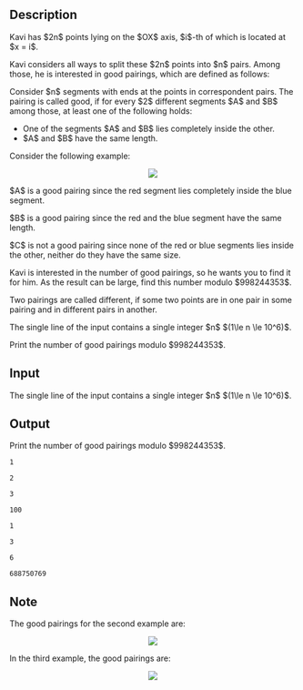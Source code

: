 ## Description

<div><p>Kavi has $2n$ points lying on the $OX$ axis, $i$-th of which is located at $x = i$.</p><p>Kavi considers all ways to split these $2n$ points into $n$ pairs. Among those, he is interested in <span class="tex-font-style-bf">good</span> pairings, which are defined as follows:</p><p>Consider $n$ segments with ends at the points in correspondent pairs. The pairing is called good, if for every $2$ different segments $A$ and $B$ among those, at least one of the following holds:</p><ul> <li> One of the segments $A$ and $B$ lies completely inside the other. </li><li> $A$ and $B$ have the same length. </li></ul><p>Consider the following example:</p><center> <img class="tex-graphics" src="file://2dsUVfdF.png" style="max-width: 100.0%;max-height: 100.0%;"> </center><p>$A$ is a good pairing since the red segment lies completely inside the blue segment.</p><p>$B$ is a good pairing since the red and the blue segment have the same length.</p><p>$C$ is not a good pairing since none of the red or blue segments lies inside the other, neither do they have the same size.</p><p>Kavi is interested in the number of good pairings, so he wants you to find it for him. As the result can be large, find this number modulo $998244353$.</p><p>Two pairings are called different, if some two points are in one pair in some pairing and in different pairs in another.</p></div><div class="input-specification"><p>The single line of the input contains a single integer $n$ $(1\le n \le 10^6)$.</p></div><div class="output-specification"><p>Print the number of good pairings modulo $998244353$.</p></div>

## Input

<p>The single line of the input contains a single integer $n$ $(1\le n \le 10^6)$.</p>

## Output

<p>Print the number of good pairings modulo $998244353$.</p>





```input1
1
```




```input2
2
```




```input3
3
```




```input4
100
```




```output1
1
```




```output2
3
```




```output3
6
```




```output4
688750769
```



## Note

<p>The good pairings for the second example are: </p><center> <img class="tex-graphics" src="file://oP9kpeH3.png" style="max-width: 100.0%;max-height: 100.0%;"> </center><p>In the third example, the good pairings are: </p><center> <img class="tex-graphics" src="file://3sty2xGG.png" style="max-width: 100.0%;max-height: 100.0%;"> </center>
